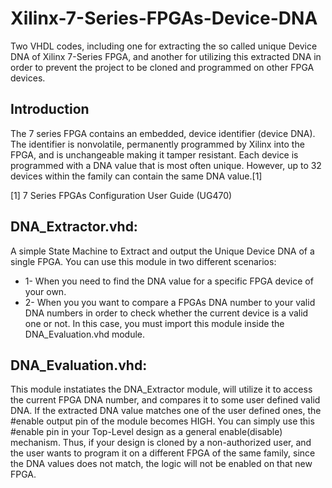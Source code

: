 # Xilinx-7-Series-FPGAs-Device-DNA
Two VHDL codes, including one for extracting the so called unique Device DNA of Xilinx 7-Series FPGA, and another for utilizing this extracted DNA in order to prevent the project to be cloned and programmed on other FPGA devices.

## Introduction
The 7 series FPGA contains an embedded, device identifier (device DNA). The identifier is nonvolatile, permanently programmed by Xilinx into the FPGA, and is unchangeable making it tamper resistant. Each device is programmed with a DNA value that is most often unique. However, up to 32 devices within the family can contain the same DNA value.[1]

[1] 7 Series FPGAs Configuration User Guide (UG470)

## DNA_Extractor.vhd:
A simple State Machine to Extract and output the Unique Device DNA of a single FPGA.
You can use this module in two different scenarios:
* 1- When you need to find the DNA value for a specific FPGA device of your own.
* 2- When you you want to compare a FPGAs DNA number to your valid DNA numbers in order to check whether the current device is a valid one or not.
     In this case, you must import this module inside the DNA_Evaluation.vhd module.

## DNA_Evaluation.vhd:
This module instatiates the DNA_Extractor module, will utilize it to access the current FPGA DNA number, and compares it to some user defined valid DNA.
If the extracted DNA value matches one of the user defined ones, the #enable output pin of the module becomes HIGH.
You can simply use this #enable pin in your Top-Level design as a general enable(disable) mechanism.
Thus, if your design is cloned by a non-authorized user, and the user wants to program it on a different FPGA of the same family, since the DNA values does not match, the logic will not be enabled on that new FPGA.



 
